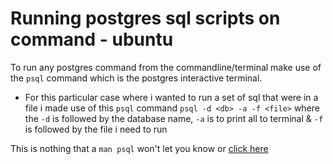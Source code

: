 # Running postgres sql scripts on command - ubuntu

To run any postgres command from the commandline/terminal make use of the `psql` command which is the postgres interactive terminal. 

- For this particular case where i wanted to run a set of sql that were in a file i made use of this `psql` command
  `psql -d <db> -a -f <file>`
  where the `-d` is followed by the database name, `-a` is to print all to terminal & `-f` is followed by the file i need to run


This is nothing that a `man psql` won't let you know or [click here](http://www.postgresql.org/docs/9.5/static/app-psql.html)